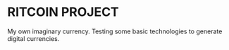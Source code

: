 # RITCOIN PROJECT

My own imaginary currency.
Testing some basic technologies to generate digital currencies.

